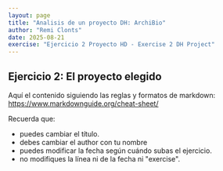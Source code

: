 ```yaml
---
layout: page
title: "Analisis de un proyecto DH: ArchiBio"
author: "Remi Clonts"
date: 2025-08-21
exercise: "Ejercicio 2 Proyecto HD - Exercise 2 DH Project"
---
```

## Ejercicio 2: El proyecto elegido 

Aquí el contenido siguiendo las reglas y formatos de markdown: <https://www.markdownguide.org/cheat-sheet/> 

Recuerda que: 
- puedes cambiar el título.
- debes cambiar el author con tu nombre
- puedes modificar la fecha según cuándo subas el ejercicio. 
- no modifiques la línea ni de la fecha ni "exercise". 
